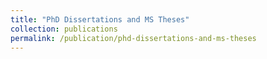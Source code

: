 ```yaml
---
title: "PhD Dissertations and MS Theses"
collection: publications
permalink: /publication/phd-dissertations-and-ms-theses
---
```

